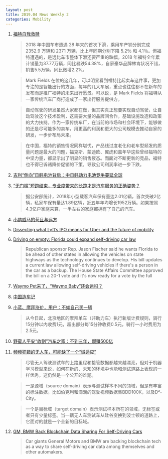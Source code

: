```yaml
---
layout: post
title: 2019.04 News Weekly 2
categories: Mobility
---
```


1. [福特自我救赎](https://www.huxiu.com/article/292781.html)

    > 2018 年中国车市遭遇 28 年来的首次下滑，乘用车产销分别完成 2352.9 万辆和 2371 万辆，比上年同期分别下降 5.2％ 和 4.1％。但福特遭遇的，是远比车市整体下滑还要严重的跌幅。2018 年福特全年累计销量为37.77万辆，同比暴跌54.38%，自家豪华品牌林肯状况不错，销售5.5万辆，同比微增2.2%。

    > Mark Fields 在位的这几年，可以明显看到福特比起卖车这件事，更加专注的是智能出行的方面，每年的几大车展，重点也往往都不在新车的发布而是推广福特的未来出行愿景。可以说，是 Mark Fields 将福特从一家传统汽车厂商打造成了一家出行服务提供方。

    > 自动驾驶的研发虽然大家都在做，但其实真正想要实现自动驾驶，让自动驾驶这个技术盈利，这需要大量的品牌间合作，基础设施改造和政策的大力扶持。作为一家传统车厂，在当前的市场和社会环境下，能够做的还是尽可能多的卖车，用更高的利润和更大的公司规模去推动自家的研发，一步步布局未来。

    > 在中国，福特的销售情况同样堪忧，产品线过度老化和老车型频发的质量问题是最大的问题，福克斯、蒙迪欧、翼虎和嘉年华这些曾经福特的中坚力量，都显示出了明显的销售疲态。而面对不断更新的竞品，福特也不得已诉诸降价促销的下策，导致公司利润率进一步下跌。

2. [吉利“倒向”日韩电池背后：中日韩动力电池竞争蔓延全球](https://www.huxiu.com/article/292988.html)

3. [“无门槛”短跑结束，专业度带来的长跑才是汽车服务的正确姿势？](https://36kr.com/p/5191729)

    > 据公安部统计，2018年小型载客汽车保有量达2.01亿辆，首次突破2亿辆，私家车保有量达1.89亿辆，近五年年均增长1952万辆。如果按照4.3亿户家庭来算，一半左右的家庭都拥有了自己的汽车。

4. [小鹏威马的苟且与远方](https://36kr.com/p/5192070)

5. [Dissecting what Lyft’s IPO means for Uber and the future of mobility](https://techcrunch.com/2019/04/06/dissecting-lyfts-ipo-uber-scooters-autonomous-vehicles-and-the-future-of-mobility/)

6. [Driving on empty: Florida could expand self-driving car law](https://www.timesunion.com/news/article/Driving-on-empty-Florida-could-expand-13742173.php)

    > Republican sponsor Rep. Jason Fischer said he wants Florida to be ahead of other states in allowing the vehicles on state highways as the technology continues to develop. His bill updates a current law allowing self-driving vehicles if there's a person in the car as a backup. The House State Affairs Committee approved the bill on a 20-1 vote and it's now ready for a vote by the full 

7. [Waymo Pet来了，“Waymo Baby”还会远吗？](https://www.weibo.com/ttarticle/p/show?id=2309404358386832535292#_0)

8. [中国造车记](https://www.huxiu.com/article/293050.html)

9. [小蓝、摩拜涨价，用户：不如自己买一辆](https://www.huxiu.com/article/293086.html)

    > 从今日起，北京地区的摩拜单车（非助力车）执行新版计费规则，骑行15分钟以内收费1元，超出部分每15分钟收费0.5元，骑行一小时费用为2.5元。

10. [野蛮人平安“收割”汽车之家：不到三年，爆赚500亿](https://www.huxiu.com/article/293150.html)

11. [频频犯错的无人车，可能缺了一个“域适应”](https://www.huxiu.com/article/293253.html)

    > 尽管无人驾驶测试车的上路里程和接管数据都越来越漂亮，但对于机器学习模型来说，如何在新的、未知的环境中也能和测试道路上表现的一样优秀，这仍然是一个公开的难题。

    > 一是源域（source domain）表示与测试样本不同的领域，但是有丰富的标注数据。比如伯克利和滴滴的驾驶视频数据集BDD100K，以及D²-City。

    > 一个是目标域（target domain）表示测试样本所在的领域，无标签或者只有少量标签。当一辆无人车测试车从硅谷变换到波士顿的道路上，它面对的就是一个全新的目标域。

12. [GM, BMW Back Blockchain Data Sharing For Self-Driving Cars](https://www.coindesk.com/gm-bmw-back-blockchain-data-sharing-for-self-driving-cars)

    > Car giants General Motors and BMW are backing blockchain tech as a way to share self-driving car data among themselves and other automakers.

